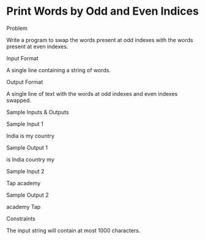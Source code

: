 # Print Words by Odd and Even Indices

Problem





Write a program to swap the words present at odd indexes with the words present at even indexes. 





Input Format



A single line containing a string of words.





Output Format



A single line of text with the words at odd indexes and even indexes swapped.





Sample Inputs & Outputs



Sample Input 1

India is my country



Sample Output 1

is India country my







Sample Input 2

Tap academy



Sample Output 2

academy Tap







Constraints



The input string will contain at most 1000 characters.





